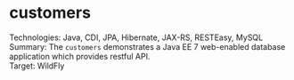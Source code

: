 # customers

Technologies: Java, CDI, JPA, Hibernate, JAX-RS, RESTEasy, MySQL  
Summary: The `customers` demonstrates a Java EE 7 web-enabled database application which provides restful API.  
Target: WildFly  
